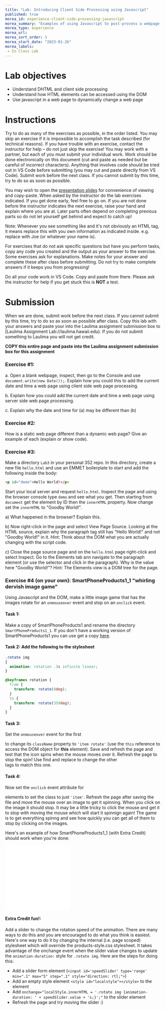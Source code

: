 ```yaml
---
title: "Lab: Introducing Client Side Processing using Javascript"
published: true
morea_id: experience-client-side-processing-javascript
morea_summary: "Examples of using Javascript to post-process a webpage."
morea_type: experience
morea_url: 
morea_sort_order: 5
morea_start_date: "2023-01-26"
morea_labels:
 - In Class Lab
---
```

# Lab objectives
- Understand DHTML and client side processing
- Understand how HTML elements can be accessed using the DOM
- Use javascript in a web page to dynamically change a web page

# Instructions
Try to do as many of the exercises as possible, in the order listed. You may skip an exercise if it is impossible to accomplish the task described (for technical reasons). If you have trouble with an exercise, contact the instructor for help – do not just skip the exercise! You may work with a partner, but each of you must submit your individual work. Work should be done electronically on this document (cut and paste as needed but be careful of incorrect characters). Anything that involves code should be tried out in VS Code before submitting (you may cut and paste directly from VS Code). Submit work before the next class. If you cannot submit by this time, try to do so as soon as possible.

You may wish to open the [presentation slides](ITM352_client_side_processing.pptx) for convenience of viewing and copy-paste. When asked by the instructor do the lab exercises indicated. If you get done early, feel free to go on. If you are not done before the instructor indicates the next exercise, raise your hand and explain where you are at. Later parts often depend on completing previous parts so do not let yourself get behind and expect to catch up!

Note: Whenever you see something like <Your Name> and it's not obviously an HTML tag, it means replace this with you own information as indicated inside. e.g. replace <Your Name> with Joe (or whatever your name is).

For exercises that do not ask specific questions but have you perform tasks, copy any code you created and the output as your answer to the exercise. Some exercises ask for explanations. Make notes for your answer and complete these after class before submitting. Do not try to make complete answers if it keeps you from progressing!

Do all your code work in VS Code. Copy and paste from there. Please ask the instructor for help if you get stuck this is **NOT** a test.

# Submission
When we are done, submit work before the next class. If you cannot submit by this time, try to do so as soon as possible after class. Copy this lab with your answers and paste your into the Laulima assignment submission box to [Laulima Assignment Lab://laulima.hawaii.edu). If you do not submit something to Laulima you will not get credit.

**COPY this entire page and paste into the Laulima assignment submission box for this assignment**


### Exercise #1:
a. Open a blank webpage, inspect, then go to the Console and use `document.write(new Date());`. Explain how you could this to add the current date and time a web page using client side web page processing. 

b. Explain how you could add the current date and time a web page using server side web page processing. 

c. Explain why the date and time for (a) may be different than (b)

### Exercise #2:
How is a static web page different than a dynamic web page? Give an example of each (explain or show code).


### Exercise #3:
Make a directory `Lab3` in your personal 352 repo. In this directory, create a new file `hello.html` and use an EMMET boilerplate to start and add the following inside the body:

```html
<p id="demo">Hello World!</p>
```
Start your local server and request `hello.html`. Inspect the page and using the browser console type `demo` and see what you get. Then starting from `document` get the element by ID then the `innerHTML` property. Now change set the `innerHTML` to "Goodby World!". 

a) What happened in the browser? Explain this. 


b) Now right-click in the page and select View Page Source. Looking at the HTML source, explain why the paragraph tag still has "Hello World!" and not "Goodby World!" in it. Hint: Think about the DOM what you are actually changing with the script code. 

c) Close the page source page and on the `hello.html` page right-click and select Inspect. Go to the Elements tab ann navigate to the paragraph element (or use the selector and click in the paragraph). Why is the value here "Goodby World!"? Hint: The Elements view is a DOM tree for the page.



### Exercise #4 (on your own): SmartPhoneProducts1_1 "whirling dervish image game"
Using Javascript and the DOM, make a little image game that has the images rotate for an `onmouseover` event and stop on an `onclick` event. 


#### Task 1: 
Make a copy of SmartPhoneProducts1 and rename the directory `SmartPhoneProducts1_1`. If you don't have a working version of SmartPhoneProducts1 you can use get a copy [here](SmartPhoneProducts1.zip). 


#### Task 2: Add the following to the stylesheet
```css
.rotate img
{
  animation: rotation .3s infinite linear;
}

@keyframes rotation {
  from {
    transform: rotate(0deg);
  }
  to {
    transform: rotate(359deg);
  }
}
```

#### Task 3: 
Set the `onmouseover` event for the first <section> to change its `className` property to `'item rotate'`  (use the `this` reference to access the DOM object for **this** element). Save and refresh the page and test that the icon spins when the mouse moves over it. Refresh the page to stop the spin! Use find and replace to change the other <section> tags to match this one.

#### Task 4:
Now set the `onclick` event attribute for <section> elements to set the class to just `'item'`. Refresh the page after saving the file and move the mouse over an image to get it spinning. When you click on the image it should stop. It may be a little tricky to click the mouse and get it to stop with moving the mouse which will start it spinnign again! The game is to get everything spinng and see how quickly you can get all of them to stop by clicking on the images. 

Here's an example of how SmartPhoneProducts1_1 (with Extra Credit) should work when you're done:

<iframe src="SmartPhoneProducts1_1/products_display.html" style="height:210px;width:210px;" scrolling="no" frameBorder="0"></iframe>  


#### Extra Credit fun!: 
Add a slider to change the rotation speed of the animation. There are many ways to do this and you are encouraged to do what you think is easiest. Here's one way to do it by changing the internal (i.e. page scoped) stylesheet which will override the products-style.css stylesheet. It takes advantage of the onchange event when the slider value changes to update the `animation-duration:` style for `.rotate img`. Here are the steps for doing this:  
 - Add a slider form element (`<input id='speedSlider' type='range' min=".1" max="5" step=".1" style="direction: rtl;">`)
 - Add an empty style element `<style id="localstyle"></style>` to the <head> element
 - Add `onchange="localStyle.innerHTML = '.rotate img {animation-duration: ' + speedSlider.value + 's;}';"` to the slider element
 - Refresh the page and try moving the slider :)






